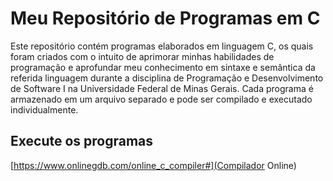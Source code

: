# Meu Repositório de Programas em C

Este repositório contém programas elaborados em linguagem C, os quais foram criados com o intuito de aprimorar minhas habilidades de programação e aprofundar meu conhecimento em sintaxe e semântica da referida linguagem durante a disciplina de Programação e Desenvolvimento de Software I na Universidade Federal de Minas Gerais. Cada programa é armazenado em um arquivo separado e pode ser compilado e executado individualmente.

## Execute os programas
[https://www.onlinegdb.com/online_c_compiler#](Compilador Online)
